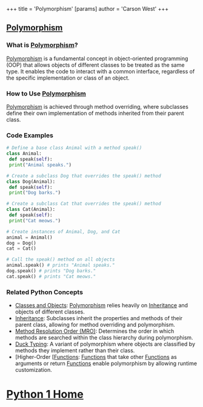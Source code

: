 +++
 title = 'Polymorphism'
[params]
	author = 'Carson West'
+++
## [Polymorphism](./../polymorphism/)

### What is [Polymorphism](./../polymorphism/)?
 [Polymorphism](./../polymorphism/) is a fundamental concept in object-oriented programming (OOP) that allows objects of different classes to be treated as the same type. It enables the code to interact with a common interface, regardless of the specific implementation or class of an object.

### How to Use [Polymorphism](./../polymorphism/)
 [Polymorphism](./../polymorphism/) is achieved through method overriding, where subclasses define their own implementation of methods inherited from their parent class.

### Code Examples
```python
# Define a base class Animal with a method speak()
class Animal:
 def speak(self):
 print("Animal speaks.")

# Create a subclass Dog that overrides the speak() method
class Dog(Animal):
 def speak(self):
 print("Dog barks.")

# Create a subclass Cat that overrides the speak() method
class Cat(Animal):
 def speak(self):
 print("Cat meows.")

# Create instances of Animal, Dog, and Cat
animal = Animal()
dog = Dog()
cat = Cat()

# Call the speak() method on all objects
animal.speak() # prints "Animal speaks."
dog.speak() # prints "Dog barks."
cat.speak() # prints "Cat meows."
```

### Related Python Concepts
- [Classes and Objects](./../classes-and-objects/): [Polymorphism](./../polymorphism/) relies heavily on [Inheritance](./../inheritance/) and objects of different classes.
- [Inheritance](./../inheritance/): Subclasses inherit the properties and methods of their parent class, allowing for method overriding and polymorphism.
- [Method Resolution Order (MRO)](./../method-resolution-order-(mro)/): Determines the order in which methods are searched within the class hierarchy during polymorphism.
- [Duck Typing](./../duck-typing/): A variant of polymorphism where objects are classified by methods they implement rather than their class.
- [Higher-Order [[Functions](./../higher-order-[[functions/): [Functions](./../functions/) that take other [Functions](./../functions/) as arguments or return [Functions](./../functions/) enable polymorphism by allowing runtime customization.
# [Python 1 Home](./../python-1-home/)
